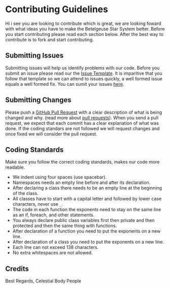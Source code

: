 # Contributing Guidelines
Hi i see you are looking to contribute which is great, we are looking foward with what ideas you have to make the Betelgeuse Star System better. Before you start contributing please read each section below. After the best way to contribute is to fork and start contributing.

## Submitting Issues

Submitting issues will help us identify problems with our code. Before you submit an issue please read our the [Issue Template](https://github.com/Celestial-Body/Betelgeuse/blob/master/ISSUE_TEMPLATE.md). It is imparitive that you follow that template so we can attend to issues quickly, a well formed issue equals a well formed fix. You can sumit your issues [here](https://github.com/Celestial-Body/Betelgeuse/issues).

## Submitting Changes

Please push a [GitHub Pull Request](https://github.com/Celestial-Body/Betelgeuse/pulls) with a clear description of what is being changed and why. (read more about [pull requests](http://help.github.com/pull-requests/)). When you send a pull request, we expect that each commit has a clear explanation of what was done. If the coding standars are not followed we will request changes and once fixed we will consider the pull request.

## Coding Standards

Make sure you follow the correct coding standards, makes our code more readable.

  - We indent using four spaces (use spacebar).
  - Namespaces needs an empty line before and after its declaration.
  - After declaring a class there needs to be an empty line at the beginning of the class.
  - All classes have to start with a capital letter and followed by lower case characters, never use `_`.
  - The code in each function the exponents need to stay on the same line as an if, foreach, and other statements.
  - You always declare public class variables first then private and then protected and then the same thing with functions.
  - After declaration of a function you need to put the exponents on a new line.  
  - After declaration of a class you need to put the exponents on a new line.
  - Each line can not exceed 138 characters.
  - No extra whitespaces are not allowed.

## Credits

Best Regards,
Celestial Body People
